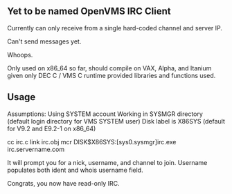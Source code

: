 ## Yet to be named OpenVMS IRC Client

Currently can only receive from a single hard-coded channel and server IP.

Can't send messages yet. 

Whoops. 

Only used on x86_64 so far, should compile on VAX, Alpha, and Itanium 
given only DEC C / VMS C runtime provided libraries and functions used.

## Usage

Assumptions:
Using SYSTEM account
Working in SYSMGR directory (default login directory for VMS SYSTEM user)
Disk label is X86SYS (default for V9.2 and E9.2-1 on x86_64)


cc irc.c
link irc.obj
mcr DISK$X86SYS:[sys0.sysmgr]irc.exe irc.servername.com

It will prompt you for a nick, username, and channel to join. 
Username populates both ident and whois username field.

Congrats, you now have read-only IRC.